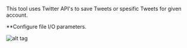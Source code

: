 This tool uses Twitter API's to save Tweets or spesific Tweets for given account.

**Configure file I/O parameters.

![alt tag](https://emreovunc.com/projects/Twitter-Archive-v1.jpeg)
